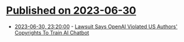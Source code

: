 # [Published on 2023-06-30](index.md)

* [2023-06-30, 23:20:00](https://yro.slashdot.org/story/23/06/30/2156201/lawsuit-says-openai-violated-us-authors-copyrights-to-train-ai-chatbot?utm_source=rss1.0mainlinkanon&utm_medium=feed) - [Lawsuit Says OpenAI Violated US Authors' Copyrights To Train AI Chatbot](https://yro.slashdot.org/story/23/06/30/2156201/lawsuit-says-openai-violated-us-authors-copyrights-to-train-ai-chatbot?utm_source=rss1.0mainlinkanon&utm_medium=feed)
